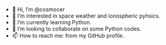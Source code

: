 - 👋 Hi, I’m @cosmocer
- 👀 I’m interested in space weather and ionospheric pyhsics.
- 🌱 I’m currently learning Python.
- 💞️ I’m looking to collaborate on some Python codes.
- 📫 How to reach me: from my GitHub profile.

<!---
cosmocer/cosmocer is a ✨ special ✨ repository because its `README.md` (this file) appears on your GitHub profile.
You can click the Preview link to take a look at your changes.
--->
